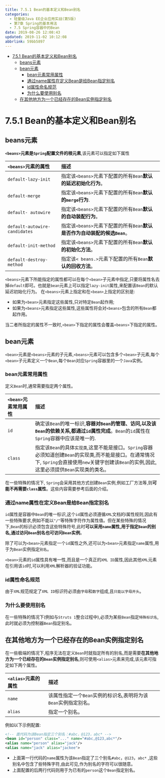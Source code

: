 ```yaml
---
title: 7.5.1 Bean的基本定义和Bean别名
categories: 
  - 轻量级Java EE企业应用实战(第5版)
  - 第7章 Spring的基本用法
  - 7.5 Spring容器中的Bean
date: 2019-08-26 12:08:43
updated: 2019-11-02 10:12:08
abbrlink: 59bb5897
---
```

<div id='my_toc'>

- [7.5.1 Bean的基本定义和Bean别名](/JavaReadingNotes/59bb5897/#7-5-1-Bean的基本定义和Bean别名)
    - [beans元素](/JavaReadingNotes/59bb5897/#beans元素)
    - [bean元素](/JavaReadingNotes/59bb5897/#bean元素)
        - [bean元素常用属性](/JavaReadingNotes/59bb5897/#bean元素常用属性)
        - [通过name属性在定义Bean是给Bean指定别名](/JavaReadingNotes/59bb5897/#通过name属性在定义Bean是给Bean指定别名)
        - [id属性命名规范](/JavaReadingNotes/59bb5897/#id属性命名规范)
        - [为什么要使用别名](/JavaReadingNotes/59bb5897/#为什么要使用别名)
    - [在其他地方为一个已经存在的Bean实例指定别名](/JavaReadingNotes/59bb5897/#在其他地方为一个已经存在的Bean实例指定别名)

</div>
<!--more-->
<script>if (navigator.platform.toLowerCase() == 'win32'){document.getElementById('my_toc').style.display = 'none';}</script>

<!--end-->
<!--SSTStart-->
# 7.5.1 Bean的基本定义和Bean别名 #
## beans元素 ##
**`<beans>`元素是`Spring`配置文件的根元素**,该元素可以指定如下属性

|`<beans>`元素的属性|描述|
|:---|:---|
|`default-lazy-init`|指定该`<beans>`元素下配置的所有`Bean`**默认的延迟初始化行为**。|
|`default-merge`|指定该`<beans>`元素下配置的所有`Bean`**默认的`merge`行为**.|
|`default- autowire`|指定该`<beans>`元素下配置的所有`Bean`**默认的自动装配行为**。|
|`default-autowire-candidates`|指定该`<beans>`元素下配置的所有`Bean`**默认是否作为自动装配的候选`Bean`**。|
|`default-init-method`|指定该`<beans>`元素下配置的所有`Bean`**默认的初始化方法**。|
|`default-destroy-method`|指定该`< beans.>`元素下配置的所有`Bean`**默认的回收方法**。|

`<beans>`元素下所能指定的属性都可以在每个`<bean>`子元素中指定,只要将属性名去掉`default`即可。也就是`bean`元素上可以指定`lazy-init`属性,来配置该`Bean`的默认延迟初始化行为。
在`<beans>`元素上指定和在`<bean>`上指定的区别是:
- 如果为`<bean>`元素指定这些属性,只对特定`Bean`起作用;
- 如果为`<beans>`元素指定这些属性,这些属性将会对`<beans>`包含的所有`Bean`都起作用。

当二者所指定的属性不一致时,`<bean>`下指定的属性会覆盖`<beans>`下指定的属性。
## bean元素 ##
`<bean>`元素是`<beans>`元素的子元素,`<beans>`元素可以包含多个`<bean>`子元素,每个`<bean>`子元素定义一个`Bean`,每个`Bean`对应`Spring`容器里的一个`Java`实例。
### bean元素常用属性 ###
定义`Bean`时,通常需要指定两个属性。

|`<bean>`元素常用属性|描述|
|:---|:---|
|`id`|确定该`Bean`的唯一标识,**容器对`Bean`的管理、访问,以及该`Bean`的依赖关系,都通过`id`属性完成**。`Bean`的`id`属性在`Spring`容器中应该是唯一的.|
|`class`|指定该`Bean`的具体`实现类`,这里不能是接口。`Spring`容器必须知道创建`Bean`的实现类,而不能是接口。在通常情况下, `Spring`会直接使用`new`关键字创建该`Bean`的实例,因此,这里必须提供`Bean`实现类的类名。|
在一些特殊的情况下, `Spring`会采用其他方式创建`Bean`实例,例如工厂方法等,则**可能不再需要`class`属性**。这些内容需要参考后面的介绍。
### 通过name属性在定义Bean是给Bean指定别名 ###
`id`属性是容器中`Bean`的唯一标识,这个`id`属性必须遵循`XML`文档的i属性规则,因此有一些特殊要求,例如不能以`"/"`等特殊字符作为属性值。但在某些特殊的情况下,`Bean`的标识必须包含这些特殊符号,此时**可以采用`name`属性,用于指定`Bean`的别名,通过访问`Bean`别名也可访问`Bean`实例**。

除了可以为`<bean>`元素指定一个`id`属性之外,还可以为`<bean>`元素指定`name`属性,用于为`Bean`实例指定`别名`。

`<bean>`元素的`id`属性具有唯一性,而且是一个真正的`XML ID`属性,因此其他`XML`元素在引用该`id`时,可以利用`XML`解析器的验证功能。
### id属性命名规范 ###
由于`XML`规范规定了`XML ID`标识符必须由`字母`和`数字`组成,且`只能以字母开头`。
### 为什么要使用别名 ###
在一些特殊的情况下(例如与`Struts 1`整合过程中),必须为某些`Bean`指定`特殊标识名`,此时就必须为控制器`Bean`指定别名。

## 在其他地方为一个已经存在的Bean实例指定别名 ##
在一些极端的情况下,程序无法在定义`Bean`时就指定所有的别名,而是需要**在其他地方为一个已经存在的`Bean`实例指定别名**,则可使用`<alias>`元素来完成,该元素可指定如下两个属性。

|`<alias>`元素的属性|描述|
|:---|:---|
|`name`|该属性指定一个`Bean`实例的标识名,表明将为该`Bean`实例指定别名。|
|`alias`|指定一个别名。|

例如以下示例配置:
```xml
<!-- 面代码为该Bean指定三个别名：#abc，@123，abc* -->
<bean id="person" class="..." name="#abc,@123,abc*"/>
<alias name="person" alias="jack"/>
<alias name="jack" alias="jackee">
```
- 上面第一行代码的`name`属性为该`Bean`指定了三个别名`#abc`，`@123`，`abc*` ,这些别名中包含了些特殊字符,由此可见,作为别名的字符可以很随意。
- 上面配置的后两行代码则用于为已有的`person`这个`Bean`指定别名。

<!--SSTStop-->

